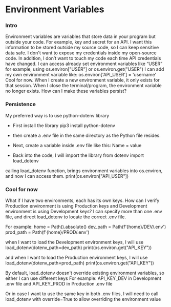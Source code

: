 # Environment Variables

### Intro

Environment variables are variables that store data in your program but outside your code.
For example, key and secret for an API. I want this information to be stored outside my source code, so I can keep sensitive data safe. 
I don't want to expose my credentials inside my open-source code. In addition, I don’t want to touch my code each time API credentials have changed. 
I can access already set environment variables like “USER” for example, using os.environ["USER"] or os.environ.get("USER")
I can add my own environment variable like: os.environ['API_USER'] = 'username'
Cool for now.
When I create a new environment variable, it only exists for that session. When I close the terminal/program, the environment variable no longer exists.
How can I make these variables persist?

### Persistence

My preferred way is to use python-dotenv library
*   First install the library 
pip3 install python-dotenv
*   then create a .env file in the same directory as the Python file resides. 
*   Next, create a variable inside .env file like this: Name = value 

*   Back into the code, I will import the library 
from dotenv import load_dotenv

calling load_dotenv function, brings environment variables into os.environ, and now I can access them.
print(os.environ["API_USER"])

### Cool for now

What if I have two environments, each has its own keys. How can I verify Production environment is using Production keys and Development environment is using Development keys?
I can specify more than one .env file, and direct load_dotenv to locate the correct .env file.

For example:
    home = Path().absolute()
    dev_path = Path(f'{home}/DEV/.env')
    prod_path = Path(f'{home}/PROD/.env')

when I want to load the Development environment keys, I will use 
load_dotenv(dotenv_path=dev_path)
    print(os.environ.get("API_KEY"))
    
and when I want to load the Production environment keys, I will use 
load_dotenv(dotenv_path=prod_path)
    print(os.environ.get("API_KEY"))

By default, load_dotenv doesn't override existing environment variables, so either I can use different keys
For example:
API_KEY_DEV in Development .env file and 
API_KEY_PROD in Production .env file

Or in case I want to use the same key in both .env files, I will need to call load_dotenv with override=True to allow overriding the environment value 


